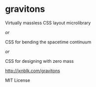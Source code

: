 # gravitons

Virtually massless CSS layout microlibrary

_or_

CSS for bending the spacetime continuum

_or_

CSS for designing with zero mass

http://jxnblk.com/gravitons

MIT License

